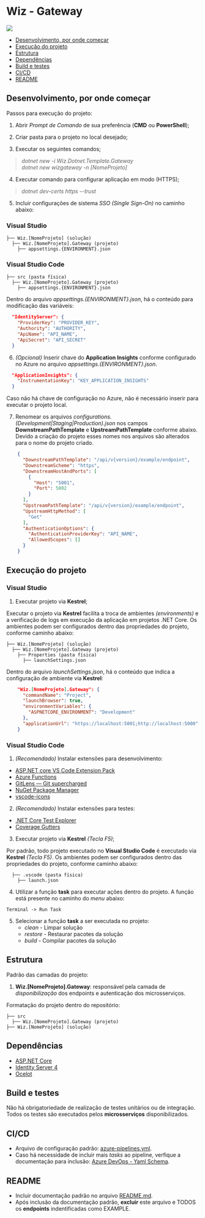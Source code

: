 # Wiz - Gateway

![](https://github.com/wizsolucoes/gateway-wiz-template/workflows/.NET%20Core/badge.svg)

- [Desenvolvimento, por onde começar](#desenvolvimento-por-onde-começar)
- [Execução do projeto](#execução-do-projeto)
- [Estrutura](#estrutura)
- [Dependências](#dependências)
- [Build e testes](#build-e-testes)
- [CI/CD](#ci/cd)
- [README](#readme)

## Desenvolvimento, por onde começar

Passos para execução do projeto:

1. Abrir *Prompt de Comando* de sua preferência (**CMD** ou **PowerShell**);

2. Criar pasta para o projeto no local desejado;

3. Executar os seguintes comandos;
  > *dotnet new -i Wiz.Dotnet.Template.Gateway*    
    *dotnet new wizgateway -n [NomeProjeto]*

4. Executar comando para configurar aplicação em modo (HTTPS);
  > *dotnet dev-certs https --trust*

5. Incluir configurações de sistema *SSO (Single Sign-On)* no caminho abaixo:

### **Visual Studio**

```
├── Wiz.[NomeProjeto] (solução)
  ├── Wiz.[NomeProjeto].Gateway (projeto)
    ├── appsettings.{ENVIRONMENT}.json
```

### **Visual Studio Code**

```
├── src (pasta física)
  ├── Wiz.[NomeProjeto].Gateway (projeto)
    ├── appsettings.{ENVIRONMENT}.json
```

Dentro do arquivo *appsettings.{ENVIRONMENT}.json*, há o conteúdo para modificação das variáveis:

```json
  "IdentityServer": {
    "ProviderKey": "PROVIDER_KEY",
    "Authority": "AUTHORITY",
    "ApiName": "API_NAME",
    "ApiSecret": "API_SECRET"
  }
```

6. *(Opcional)* Inserir chave do **Application Insights** conforme configurado no Azure no arquivo *appsettings.{ENVIRONMENT}.json*.

```json
  "ApplicationInsights": {
    "InstrumentationKey": "KEY_APPLICATION_INSIGHTS"
  }
```

Caso não há chave de configuração no Azure, não é necessário inserir para executar o projeto local.

7. Renomear os arquivos *configurations.(Development|Staging|Production).json* nos campos **DownstreamPathTemplate** e **UpstreamPathTemplate** conforme abaixo. Devido a criação do projeto esses nomes nos arquivos são alterados para o nome do projeto criado.

```json
    {
      "DownstreamPathTemplate": "/api/v{version}/example/endpoint",
      "DownstreamScheme": "https",
      "DownstreamHostAndPorts": [
        {
          "Host": "5001",
          "Port": 5002
        }
      ],
      "UpstreamPathTemplate": "/api/v{version}/example/endpoint",
      "UpstreamHttpMethod": [
        "Get"
      ],
      "AuthenticationOptions": {
        "AuthenticationProviderKey": "API_NAME",
        "AllowedScopes": []
      }
    }
```

## Execução do projeto

### **Visual Studio**

1. Executar projeto via **Kestrel**;

Executar o projeto via **Kestrel** facilita a troca de ambientes *(environments)* e a verificação de logs em execução da aplicação em projetos .NET Core. Os ambientes podem ser configurados dentro das propriedades do projeto, conforme caminho abaixo:

```
├── Wiz.[NomeProjeto] (solução)
  ├── Wiz.[NomeProjeto].Gateway (projeto)
    ├── Properties (pasta física)
      ├── launchSettings.json
```

Dentro do arquivo *launchSettings.json*, há o conteúdo que indica a configuração de ambiente via **Kestrel**:

```json
    "Wiz.[NomeProjeto].Gateway": {
      "commandName": "Project",
      "launchBrowser": true,
      "environmentVariables": {
        "ASPNETCORE_ENVIRONMENT": "Development"
      },
      "applicationUrl": "https://localhost:5001;http://localhost:5000"
    }
```

### **Visual Studio Code**

1. *(Recomendado)* Instalar extensões para desenvolvimento:
  + [ASP.NET core VS Code Extension Pack](https://marketplace.visualstudio.com/items?itemName=temilaj.asp-net-core-vs-code-extension-pack)
  + [Azure Functions](https://marketplace.visualstudio.com/items?itemName=ms-azuretools.vscode-azurefunctions)
  + [GitLens — Git supercharged](https://marketplace.visualstudio.com/items?itemName=eamodio.gitlens)
  + [NuGet Package Manager](https://marketplace.visualstudio.com/items?itemName=jmrog.vscode-nuget-package-manager)
  + [vscode-icons](https://marketplace.visualstudio.com/items?itemName=vscode-icons-team.vscode-icons)

2. *(Recomendado)* Instalar extensões para testes:
  + [.NET Core Test Explorer](https://marketplace.visualstudio.com/items?itemName=formulahendry.dotnet-test-explorer)
  + [Coverage Gutters](https://marketplace.visualstudio.com/items?itemName=ryanluker.vscode-coverage-gutters)

3. Executar projeto via **Kestrel** *(Tecla F5)*;

Por padrão, todo projeto executado no **Visual Studio Code** é executado via **Kestrel** *(Tecla F5)*. Os ambientes podem ser configurados dentro das propriedades do projeto, conforme caminho abaixo:

```
  ├── .vscode (pasta física)
    ├── launch.json
```

4. Utilizar a função **task** para executar ações dentro do projeto. A função está presente no caminho do *menu* abaixo:

```
Terminal -> Run Task
```

5. Selecionar a função **task** a ser executada no projeto:
   + *clean* - Limpar solução 
   + *restore* - Restaurar pacotes da solução
   + *build* - Compilar pacotes da solução

## Estrutura

Padrão das camadas do projeto:

1. **Wiz.[NomeProjeto].Gateway**: responsável pela camada de *disponibilização* dos endpoints e autenticação dos microsserviços.

Formatação do projeto dentro do repositório:

```
├── src 
  ├── Wiz.[NomeProjeto].Gateway (projeto)
├── Wiz.[NomeProjeto] (solução)
```

## Dependências

* [ASP.NET Core](https://docs.microsoft.com/en-us/aspnet/core/?view=aspnetcore-2.2)
* [Identity Server 4](https://identityserver4.readthedocs.io/en/latest/)
* [Ocelot](https://ocelot.readthedocs.io/en/latest/introduction/gettingstarted.html)

## Build e testes

Não há obrigatoriedade de realização de testes unitários ou de integração. Todos os testes são executados pelos **microsserviços** disponibilizados.

## CI/CD

* Arquivo de configuração padrão: [azure-pipelines.yml](azure-pipelines.yml).
* Caso há necessidade de incluir mais *tasks* ao pipeline, verfique a documentação para inclusão: [Azure DevOps - Yaml Schema](https://docs.microsoft.com/en-us/azure/devops/pipelines/yaml-schema).

## README

* Incluir documentação padrão no arquivo [README.md](README.md).
* Após inclusão da documentação padrão, **excluir** este arquivo e TODOS os **endpoints** indentificadas como EXAMPLE.
